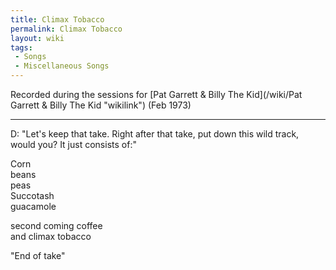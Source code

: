 ```yaml
---
title: Climax Tobacco
permalink: Climax Tobacco
layout: wiki
tags:
 - Songs
 - Miscellaneous Songs
---
```


Recorded during the sessions for [Pat Garrett &amp; Billy The
Kid](/wiki/Pat Garrett &amp; Billy The Kid "wikilink") (Feb 1973)

* * * * *

D: "Let's keep that take. Right after that take, put down this wild
track, would you? It just consists of:"

Corn  
beans  
peas  
Succotash  
guacamole  
  
second coming coffee  
and climax tobacco

"End of take"
